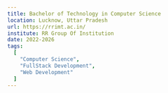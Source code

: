 ```yaml
---
title: Bachelor of Technology in Computer Science
location: Lucknow, Uttar Pradesh
url: https://rrimt.ac.in/
institute: RR Group Of Institution
date: 2022-2026
tags:
  [
    "Computer Science",
    "FullStack Development",
    "Web Development"
  ]
---
```

